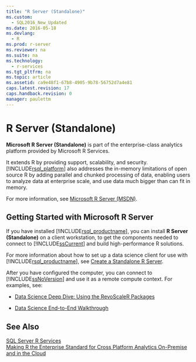 ```yaml
---
title: "R Server (Standalone)"
ms.custom: 
  - SQL2016_New_Updated
ms.date: 2016-05-18
ms.devlang: 
  - R
ms.prod: r-server
ms.reviewer: na
ms.suite: na
ms.technology: 
  - r-services
ms.tgt_pltfrm: na
ms.topic: article
ms.assetid: ca9e48f1-67b8-4905-9b78-56752d7a4e81
caps.latest.revision: 17
caps.handback.revision: 0
manager: paulettm
---
```

# R Server (Standalone)
**Microsoft R Server (Standalone)** is  part of the enterprise-class analytics platform provided by Microsoft R Services.  
  
 It extends R by providing support, scalability, and security. [!INCLUDE[rsql_platform](../../Topics/TopicNameNotContainA/tokens/rsql_platform_md.md)] also addresses the in-memory limitations of open source R by adding parallel and chunked processing of data, enabling users to analyze data at enterprise scale, and use data much bigger than can fit in memory.  
  
 For more information, see [Microsoft R Server (MSDN)](https://msdn.microsoft.com/microsoft-r/).  
  
## Getting Started with Microsoft R Server  
 If you have installed [!INCLUDE[rsql_productname](../../Topics/TopicNameContainA/tokens/rsql_productname_md.md)], you can install **R Server (Standalone)** on a client workstation, to get the components needed to connect to [!INCLUDE[ssCurrent](../../Topics/TopicNameContainA/tokens/ssCurrent_md.md)] and build high-performance R solutions.  
  
 For more information about how to set up a data science client for use with [!INCLUDE[rsql_productname](../../Topics/TopicNameContainA/tokens/rsql_productname_md.md)], see [Create a Standalone R Server](../../Topics/TopicNameContainA/Create-a-Standalone-R-Server.md).  
  
 After you have configured the computer, you can connect to [!INCLUDE[ssNoVersion](../../Topics/TopicNameContainA/tokens/ssNoVersion_md.md)] and use it as a remote compute context. For examples, see:  
  
-   [Data Science Deep Dive: Using the RevoScaleR Packages](assetId:///c2efb3f2-cad5-4188-b889-15d68b742ef5)  
  
-   [Data Science End-to-End Walkthrough](assetId:///edd76ae9-4125-45a8-bf42-47a85b9d9a32)  
  
## See Also  
 [SQL Server R Services](../../Topics/TopicNameNotContainA/SQL-Server-R-Services.md)   
 [Making R the Enterprise Standard for Cross Platform Analytics On-Premise and in the Cloud](http://blogs.technet.com/b/machinelearning/archive/2016/01/12/making-r-the-enterprise-standard-for-cross-platform-analytics-both-on-premises-and-in-the-cloud.aspx)